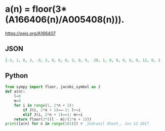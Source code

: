 # a\(n\) \= floor\(3\*\(A166406\(n\)/A005408\(n\)\)\)\.
https://oeis.org/A166407
## JSON
```JSON
[-3, 1, 0, 3, -9, 3, 0, 6, 0, 3, 0, 9, -30, 1, 0, 9, 0, 6, 0, 12, 0, 3, 0, 15, -63, 6, 0, 12, 0, 9, 0, 6, 0, 3, 0, 21, 0, 2, 0, 15, -81, 9, 0, 18, 0, 6, 0, 24, 0, 0, 0, 15, 0, 9, 0, 24, 0, 6, 0, 30, -165, 6, 0, 15, 0, 15, 0, 6, 0, 9, 0, 30, 0, 0, 0, 21, 0, 12, 0, 30, 0, 3, 0, 33, -234, 6, 0, 6]
```
## Python
```Python
from sympy import floor, jacobi_symbol as J
def a(n):
    l=0
    m=0
    for i in range(1, 2*n + 2):
        if J(i, 2*n + 1)==-1: l+=i
        elif J(i, 2*n + 1)==1: m+=i
    return floor(3*((l - m)/(2*n + 1)))
print([a(n) for n in range(101)]) # _Indranil Ghosh_, Jun 12 2017
```
